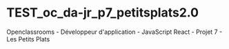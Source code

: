 # TEST_oc_da-jr_p7_petitsplats2.0
Openclassrooms - Développeur d'application - JavaScript React - Projet 7 - Les Petits Plats
